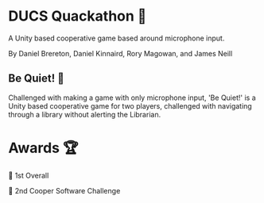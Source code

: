 # DUCS Quackathon 🦆

A Unity based cooperative game based around microphone input.

By Daniel Brereton, Daniel Kinnaird, Rory Magowan, and James Neill  

## Be Quiet! 📔

Challenged with making a game with only microphone input, 'Be Quiet!' is a Unity based cooperative game for two players, challenged with navigating through a library without alerting the Librarian.

# Awards 🏆

🥇 1st Overall

🥈 2nd Cooper Software Challenge
